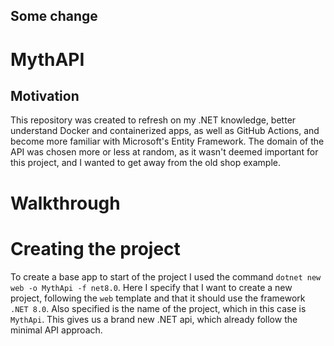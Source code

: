 ## Some change

# MythAPI

## Motivation

This repository was created to refresh on my .NET knowledge, better understand Docker and containerized apps, as well as GitHub Actions, and become more familiar with Microsoft's Entity Framework. The domain of the API was chosen more or less at random, as it wasn't deemed important for this project, and I wanted to get away from the old shop example.

# Walkthrough

# Creating the project

To create a base app to start of the project I used the command `dotnet new web -o MythApi -f net8.0`. Here I specify that I want to create a new project, following the `web` template and that it should use the framework `.NET 8.0`. Also specified is the name of the project, which in this case is `MythApi`. This gives us a brand new .NET api, which already follow the minimal API approach.